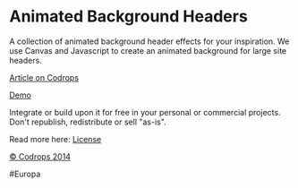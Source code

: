 Animated Background Headers
=========

A collection of animated background header effects for your inspiration. We use Canvas and Javascript to create an animated background for large site headers.

[Article on Codrops](http://tympanus.net/codrops/?p=20153)

[Demo](http://tympanus.net/Development/AnimatedHeaderBackgrounds/)

Integrate or build upon it for free in your personal or commercial projects. Don't republish, redistribute or sell "as-is". 

Read more here: [License](http://tympanus.net/codrops/licensing/)

[© Codrops 2014](http://www.codrops.com)


#Europa
